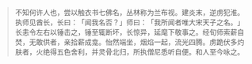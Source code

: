 
> 不知何许人也，尝以触衣书七佛名，丛林称为兰布视。建炎末，逆虏犯淮。执师见酋长，长曰：​「闻我名否？​」师曰：​「我所闻者唯大宋天子之名。​」长恚令左右以锤击之，锤至辄断坏，长惊异，延麾下敬事之。经旬师索薪自焚，无敢供者，亲拾薪成龛。怡然端坐，烟焰一起，流光四腾。虏跪伏多灼肤者，火绝得五色舍利，并灵骨北归，所执僧尼悉听自便。和人至今咏之。
